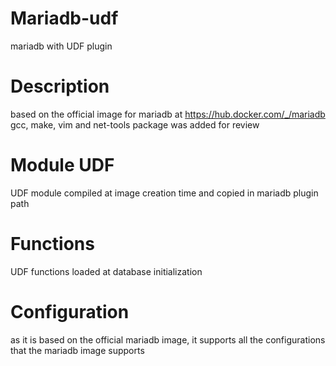 # Mariadb-udf
 mariadb with UDF plugin


 # Description
 based on the official image for mariadb at https://hub.docker.com/_/mariadb
 gcc, make, vim and net-tools package was added for review

 # Module UDF
 UDF module compiled at image creation time and copied in mariadb plugin path

 # Functions
 UDF functions loaded at database initialization

 # Configuration
 as it is based on the official mariadb image, it supports all the configurations that the mariadb image supports
